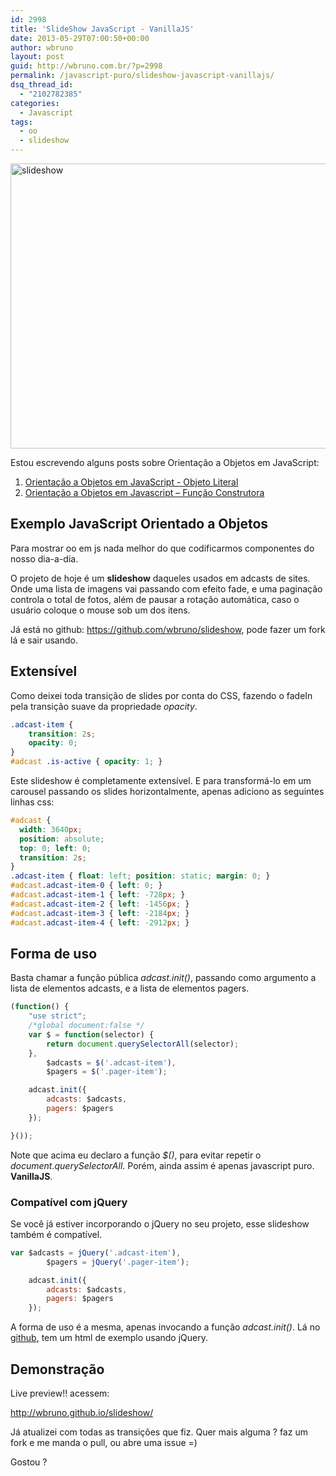 ```yaml
---
id: 2998
title: 'SlideShow JavaScript - VanillaJS'
date: 2013-05-29T07:00:50+00:00
author: wbruno
layout: post
guid: http://wbruno.com.br/?p=2998
permalink: /javascript-puro/slideshow-javascript-vanillajs/
dsq_thread_id:
  - "2102782385"
categories:
  - Javascript
tags:
  - oo
  - slideshow
---
```

[<img src="/wp-content/uploads/2013/05/slideshow.png" alt="slideshow" width="800" height="456" class="alignleft size-full wp-image-3000" srcset="/wp-content/uploads/2013/05/slideshow.png 800w, /wp-content/uploads/2013/05/slideshow-300x171.png 300w" sizes="(max-width: 800px) 100vw, 800px" />](/wp-content/uploads/2013/05/slideshow.png)

<!--more-->

Estou escrevendo alguns posts sobre Orientação a Objetos em JavaScript:

  1. [Orientação a Objetos em JavaScript - Objeto Literal](http://wbruno.com.br/javascript-puro/afinal-como-e-orientacao-a-objetos-em-javascript-exemplos/)
  2. [Orientação a Objetos em Javascript – Função Construtora](http://wbruno.com.br/javascript-puro/orientacao-a-objetos-em-javascript-funcao-construtora/)



## Exemplo JavaScript Orientado a Objetos

Para mostrar oo em js nada melhor do que codificarmos componentes do nosso dia-a-dia.

O projeto de hoje é um **slideshow** daqueles usados em adcasts de sites. Onde uma lista de imagens vai passando com efeito fade, e uma paginação controla o total de fotos, além de pausar a rotação automática, caso o usuário coloque o mouse sob um dos itens.

Já está no github: <a href="https://github.com/wbruno/slideshow" rel="nofollow">https://github.com/wbruno/slideshow</a>, pode fazer um fork lá e sair usando.

## Extensível

Como deixei toda transição de slides por conta do CSS, fazendo o fadeIn pela transição suave da propriedade <var>opacity</var>.

``` css
.adcast-item {
    transition: 2s;
    opacity: 0;
}
#adcast .is-active { opacity: 1; }
```

Este slideshow é completamente extensível. E para transformá-lo em um carousel passando os slides horizontalmente, apenas adiciono as seguintes linhas css:

``` css
#adcast {
  width: 3640px;
  position: absolute;
  top: 0; left: 0;
  transition: 2s;
}
.adcast-item { float: left; position: static; margin: 0; }
#adcast.adcast-item-0 { left: 0; }
#adcast.adcast-item-1 { left: -728px; }
#adcast.adcast-item-2 { left: -1456px; }
#adcast.adcast-item-3 { left: -2184px; }
#adcast.adcast-item-4 { left: -2912px; }
```

## Forma de uso

Basta chamar a função pública <var>adcast.init()</var>, passando como argumento a lista de elementos adcasts, e a lista de elementos pagers.

``` js
(function() {
    "use strict";
    /*global document:false */
    var $ = function(selector) {
        return document.querySelectorAll(selector);
    },
        $adcasts = $('.adcast-item'),
        $pagers = $('.pager-item');

    adcast.init({
        adcasts: $adcasts,
        pagers: $pagers
    });

}());
```

Note que acima eu declaro a função <var>$()</var>, para evitar repetir o <var>document.querySelectorAll</var>. Porém, ainda assim é apenas javascript puro. **VanillaJS**.

### Compatível com jQuery

Se você já estiver incorporando o jQuery no seu projeto, esse slideshow também é compatível.

``` js
var $adcasts = jQuery('.adcast-item'),
        $pagers = jQuery('.pager-item');

    adcast.init({
        adcasts: $adcasts,
        pagers: $pagers
    });
```

A forma de uso é a mesma, apenas invocando a função <var>adcast.init()</var>. Lá no <a href="https://github.com/wbruno/slideshow" rel="nofollow">github</a>, tem um html de exemplo usando jQuery.

## Demonstração

Live preview!! acessem:

<http://wbruno.github.io/slideshow/>

Já atualizei com todas as transições que fiz. Quer mais alguma ? faz um fork e me manda o pull, ou abre uma issue =)

Gostou ?
